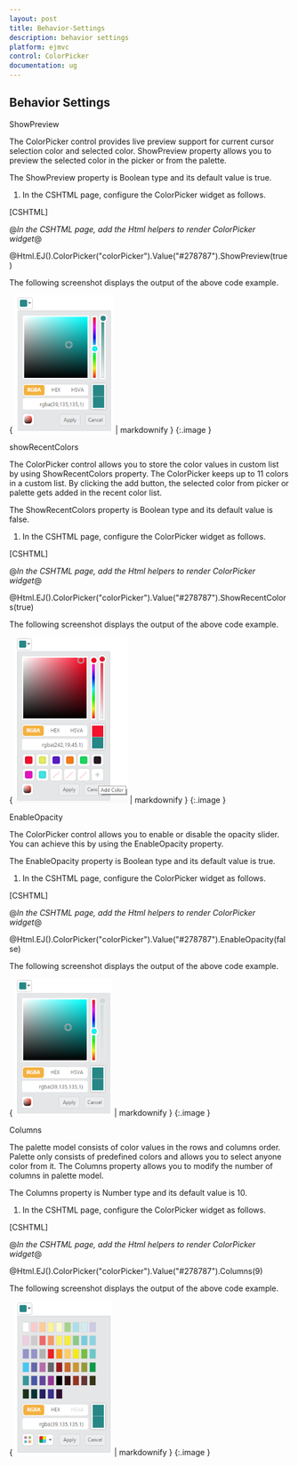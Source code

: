 ```yaml
---
layout: post
title: Behavior-Settings
description: behavior settings
platform: ejmvc
control: ColorPicker
documentation: ug
---
```


## Behavior Settings

ShowPreview

The ColorPicker control provides live preview support for current cursor selection color and selected color. ShowPreview property allows you to preview the selected color in the picker or from the palette.

The ShowPreview property is Boolean type and its default value is true.

1. In the CSHTML page, configure the ColorPicker widget as follows.





[CSHTML]

@*In the CSHTML page, add the Html helpers to render ColorPicker widget*@

@Html.EJ().ColorPicker("colorPicker").Value("#278787").ShowPreview(true)



The following screenshot displays the output of the above code example.

{ ![](Behavior-Settings_images/Behavior-Settings_img1.png) | markdownify }
{:.image }


showRecentColors

The ColorPicker control allows you to store the color values in custom list by using ShowRecentColors property. The ColorPicker keeps up to 11 colors in a custom list.  By clicking the add button, the selected color from picker or palette gets added in the recent color list.  

The ShowRecentColors property is Boolean type and its default value is false.

1. In the CSHTML page, configure the ColorPicker widget as follows.



[CSHTML]

@*In the CSHTML page, add the Html helpers to render ColorPicker widget*@

@Html.EJ().ColorPicker("colorPicker").Value("#278787").ShowRecentColors(true)



The following screenshot displays the output of the above code example.

{ ![](Behavior-Settings_images/Behavior-Settings_img2.png) | markdownify }
{:.image }


EnableOpacity

The ColorPicker control allows you to enable or disable the opacity slider. You can achieve this by using the EnableOpacity property. 

The EnableOpacity property is Boolean type and its default value is true.

1. In the CSHTML page, configure the ColorPicker widget as follows.



[CSHTML]

@*In the CSHTML page, add the Html helpers to render ColorPicker widget*@

 @Html.EJ().ColorPicker("colorPicker").Value("#278787").EnableOpacity(false) 



The following screenshot displays the output of the above code example.

{ ![](Behavior-Settings_images/Behavior-Settings_img3.png) | markdownify }
{:.image }


Columns

The palette model consists of color values in the rows and columns order. Palette only consists of predefined colors and allows you to select anyone color from it. The Columns property allows you to modify the number of columns in palette model. 

The Columns property is Number type and its default value is 10.

1. In the CSHTML page, configure the ColorPicker widget as follows.



[CSHTML]

@*In the CSHTML page, add the Html helpers to render ColorPicker widget*@

 @Html.EJ().ColorPicker("colorPicker").Value("#278787").Columns(9)



The following screenshot displays the output of the above code example.

{ ![](Behavior-Settings_images/Behavior-Settings_img4.png) | markdownify }
{:.image }


